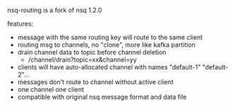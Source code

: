 nsq-routing is a fork of nsq 1.2.0

features:
- message with the same routing key will route to the same client 
- routing msg to channels, no "clone", more like kafka partition
- drain channel data to topic before channel deletion
	- /channel/drain?topic=xx&channel=yy
- clients will have auto-allocated channel with names "default-1" "default-2"...
- messages don't route to channel without active client
- one channel one client
- compatible with original nsq message format and data file

